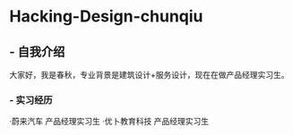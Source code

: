 # Hacking-Design-chunqiu

## - 自我介绍

大家好，我是春秋，专业背景是建筑设计+服务设计，现在在做产品经理实习生。

### - 实习经历

·蔚来汽车  产品经理实习生
·优卜教育科技  产品经理实习生